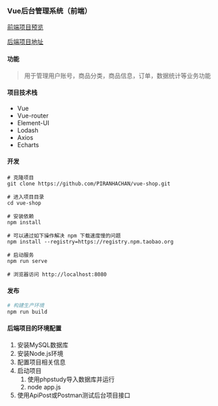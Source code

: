 ###  Vue后台管理系统（前端）
[前端项目预览](http://shop.piranhachan.top)

[后端项目地址](https://gitee.com/wBekvam/vueShop-api-server)

#### 功能

> 用于管理用户账号，商品分类，商品信息，订单，数据统计等业务功能

#### 项目技术栈

- Vue
- Vue-router
- Element-UI
- Lodash
- Axios
- Echarts


#### 开发

```shell
# 克隆项目
git clone https://github.com/PIRANHACHAN/vue-shop.git

# 进入项目目录
cd vue-shop

# 安装依赖
npm install

# 可以通过如下操作解决 npm 下载速度慢的问题
npm install --registry=https://registry.npm.taobao.org

# 启动服务
npm run serve

# 浏览器访问 http://localhost:8080
```

#### 发布

```bash
# 构建生产环境
npm run build
```

#### 后端项目的环境配置

1. 安装MySQL数据库
2. 安装Node.js环境
3. 配置项目相关信息
4. 启动项目
   1. 使用phpstudy导入数据库并运行
   3. node app.js
5. 使用ApiPost或Postman测试后台项目接口
